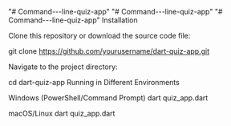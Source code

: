 "# Command---line-quiz-app" 
"# Command---line-quiz-app" 
"# Command---line-quiz-app" 
Installation

Clone this repository or download the source code file:

git clone https://github.com/yourusername/dart-quiz-app.git

Navigate to the project directory:

cd dart-quiz-app
Running in Different Environments

Windows (PowerShell/Command Prompt)
dart quiz_app.dart

macOS/Linux
dart quiz_app.dart
